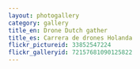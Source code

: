 ```yaml
---
layout: photogallery
category: gallery
title_en: Drone Dutch gather
title_es: Carrera de drones Holanda
flickr_pictureid: 33852547224
flickr_galleryid: 72157681090125822
---
```

